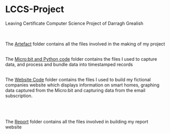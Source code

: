 # LCCS-Project
Leaving Certificate Computer Science Project of Darragh Grealish

<br><br>The [Artefact](https://github.com/Darragh-Grealish/LCCS-Project/tree/main/Artefact) folder contains all the files involved in the making of my project 

<br>The [Micro:bit and Python code](https://github.com/Darragh-Grealish/LCCS-Project/tree/main/Artefact/Microbit%20and%20Python%20Code) folder contains the files I used to capture data, and process and bundle data into timestamped records 

<br>The [Website Code](https://github.com/Darragh-Grealish/LCCS-Project/tree/main/Artefact/Website%20Code) folder contains the files I used to build my fictional companies website which displays information on smart homes, graphing data captured from the Micro:bit and capturing data from the email subscription.


<br><br><br>The [Report](https://github.com/Darragh-Grealish/LCCS-Project/tree/main/Report) folder contains all the files involved in building my report website 
